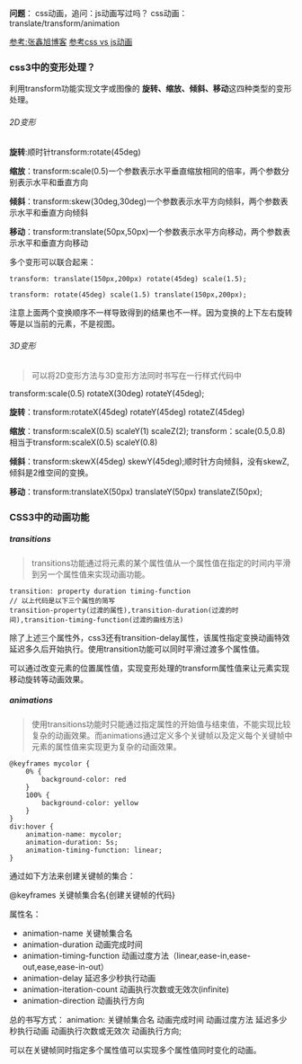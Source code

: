 **问题**：
css动画，追问：js动画写过吗？
css动画：translate/transform/animation

[参考:张鑫旭博客](http://www.zhangxinxu.com/wordpress/2010/11/css3-transitions-transforms-animation-introduction/)
[参考css vs js动画](http://zencode.in/19.CSS-vs-JS%E5%8A%A8%E7%94%BB%EF%BC%9A%E8%B0%81%E6%9B%B4%E5%BF%AB%EF%BC%9F.html)

### css3中的变形处理？

利用transform功能实现文字或图像的 **旋转、缩放、倾斜、移动**这四种类型的变形处理。

###### 2D变形

**旋转**:顺时针transform:rotate(45deg)  

**缩放**：transform:scale(0.5)一个参数表示水平垂直缩放相同的倍率，两个参数分别表示水平和垂直方向

**倾斜**：transform:skew(30deg,30deg)一个参数表示水平方向倾斜，两个参数表示水平和垂直方向倾斜

**移动**：transform:translate(50px,50px)一个参数表示水平方向移动，两个参数表示水平和垂直方向移动

多个变形可以联合起来：

    transform: translate(150px,200px) rotate(45deg) scale(1.5);

    transform: rotate(45deg) scale(1.5) translate(150px,200px);

注意上面两个变换顺序不一样导致得到的结果也不一样。因为变换的上下左右旋转等是以当前的元素，不是视图。

###### 3D变形

> 可以将2D变形方法与3D变形方法同时书写在一行样式代码中

transform:scale(0.5) rotateX(30deg) rotateY(45deg);

**旋转**：transform:rotateX(45deg) rotateY(45deg) rotateZ(45deg)

**缩放**：transform:scaleX(0.5) scaleY(1) scaleZ(2); transform：scale(0.5,0.8)相当于transform:scaleX(0.5) scaleY(0.8)

**倾斜**：transform:skewX(45deg) skewY(45deg);顺时针方向倾斜，没有skewZ,倾斜是2维空间的变换。

**移动**：transform:translateX(50px) translateY(50px) translateZ(50px);

### CSS3中的动画功能

##### transitions

> transitions功能通过将元素的某个属性值从一个属性值在指定的时间内平滑到另一个属性值来实现动画功能。

    transition: property duration timing-function
    // 以上代码是以下三个属性的简写
    transition-property(过渡的属性),transition-duration(过渡的时间),transition-timing-function(过渡的曲线方法)
    
除了上述三个属性外，css3还有transition-delay属性，该属性指定变换动画特效延迟多久后开始执行。使用transition功能可以同时平滑过渡多个属性值。

可以通过改变元素的位置属性值，实现变形处理的transform属性值来让元素实现移动旋转等动画效果。

##### animations

> 使用transitions功能时只能通过指定属性的开始值与结束值，不能实现比较复杂的动画效果。而animations通过定义多个关键帧以及定义每个关键帧中元素的属性值来实现更为复杂的动画效果。

    @keyframes mycolor {
        0% {
            background-color: red
        }
        100% {
            background-color: yellow
        }
    }
    div:hover {
        animation-name: mycolor;
        animation-duration: 5s;
        animation-timing-function: linear;
    }
    
通过如下方法来创建关键帧的集合：

@keyframes 关键帧集合名{创建关键帧的代码}

属性名：
+ animation-name 关键帧集合名
+ animation-duration 动画完成时间
+ animation-timing-function 动画过度方法（linear,ease-in,ease-out,ease,ease-in-out）
+ animation-delay 延迟多少秒执行动画
+ animation-iteration-count 动画执行次数或无效次(infinite)
+ animation-direction  动画执行方向

总的书写方式： animation: 关键帧集合名 动画完成时间 动画过度方法 延迟多少秒执行动画 动画执行次数或无效次 动画执行方向;

可以在关键帧同时指定多个属性值可以实现多个属性值同时变化的动画。

